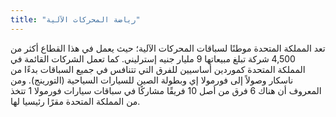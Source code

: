 ```yaml
---
title: "رياضة المحركات الآلية"
---
```

تعد المملكة المتحدة موطنًا لسباقات المحركات الآلية؛ حيث يعمل في هذا القطاع أكثر من 4,500 شركة تبلغ مبيعاتها 9 مليار جنيه إسترليني. كما تعمل الشركات القائمة في المملكة المتحدة كموردين أساسيين للفرق التي تتنافس في جميع السباقات بدءًا من ناسكار وصولاً إلى فورمولا إي وبطولة الصين للسيارات السياحية (التورينج). ومن المعروف أن هناك 6 فرق من أصل 10 فريقًا مشاركًا في سباقات سيارات فورمولا 1 تتخذ من المملكة المتحدة مقرًا رئيسيا لها.
